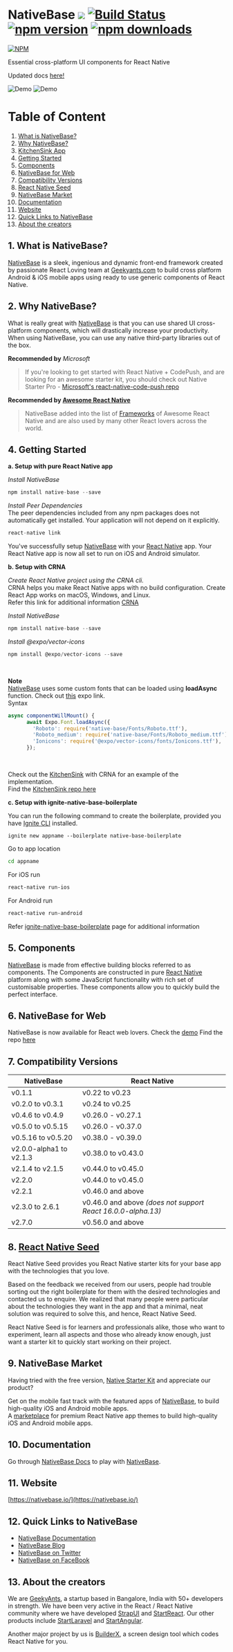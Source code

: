 # NativeBase [![](http://slack.nativebase.io/badge.svg)](http://slack.nativebase.io/) [![Build Status](https://travis-ci.org/GeekyAnts/NativeBase.svg?branch=master)](https://travis-ci.org/GeekyAnts/NativeBase) [![npm version](https://badge.fury.io/js/native-base.svg)](https://badge.fury.io/js/native-base) [![npm downloads](https://img.shields.io/npm/dt/native-base.svg)](https://npm-stat.com/charts.html?package=native-base&from=2016-04-01&to=2018-02-17)

[![NPM](https://nodei.co/npm/native-base.png?downloads=true)](https://nodei.co/npm/native-base/)

Essential cross-platform UI components for React Native

 Updated docs [here!](https://docs.nativebase.io/)

![Demo](https://github.com/GeekyAnts/NativeBase-KitchenSink/raw/master/screenshots/iOS.gif)
![Demo](https://github.com/GeekyAnts/NativeBase-KitchenSink/raw/master/screenshots/Android.gif)


# Table of Content

1. [What is NativeBase?](#1-what-is-nativebase)
2. [Why NativeBase?](#2-why-nativebase)
3. [KitchenSink App](https://github.com/GeekyAnts/NativeBase-KitchenSink)
4. [Getting Started](#4-getting-started)
5. [Components](#5-components)
6. [NativeBase for Web](#6-nativebase-for-web)
7. [Compatibility Versions](#7-compatibility-versions)
8. [React Native Seed](#8-react-native-seed)
9. [NativeBase Market](#9-nativebase-market)
10. [Documentation](#10-documentation)
11. [Website](#11-website)
12. [Quick Links to NativeBase](#12-quick-links-to-nativebase)
13. [About the creators](#13-about-the-creators)



## 1. What is NativeBase?
[NativeBase](https://nativebase.io/) is a sleek, ingenious and dynamic front-end framework created by passionate React Loving team at [Geekyants.com](https://geekyants.com/) to build cross platform Android & iOS mobile apps using ready to use generic components of React Native.



## 2. Why NativeBase?
What is really great with [NativeBase](https://nativebase.io/) is that you can use shared UI cross-platform components, which will drastically increase your productivity. When using NativeBase, you can use any native third-party libraries out of the box.<br />

**Recommended by** *Microsoft*
> If you're looking to get started with React Native + CodePush, and are looking for an awesome starter kit, you should check out Native Starter Pro - [Microsoft's react-native-code-push repo](https://github.com/Microsoft/react-native-code-push#example-apps--starters)

**Recommended by [Awesome React Native](https://github.com/jondot/awesome-react-native)**
>NativeBase added into the list of [Frameworks](https://github.com/jondot/awesome-react-native#frameworks) of Awesome React Native and are also used by many other React lovers across the world.


## 4. Getting Started

**a. Setup with pure React Native app**

*Install NativeBase*

```js
npm install native-base --save
```
*Install Peer Dependencies*<br />
The peer dependencies included from any npm packages does not automatically get installed. Your application will not depend on it explicitly.

```js
react-native link
```

You've successfully setup [NativeBase](https://nativebase.io/) with your [React Native](https://facebook.github.io/react-native/) app. Your React Native app is now all set to run on iOS and Android simulator.


**b. Setup with CRNA**

*Create React Native project using the CRNA cli.* <br />
CRNA helps you make React Native apps with no build configuration. Create React App works on macOS, Windows, and Linux. <br />
Refer this link for additional information [CRNA](https://github.com/react-community/create-react-native-app)

*Install NativeBase*
```js
npm install native-base --save
```
*Install @expo/vector-icons*
```js
npm install @expo/vector-icons --save
```
<br />

**Note** <br />
[NativeBase](https://nativebase.io/) uses some custom fonts that can be loaded using **loadAsync** function. Check out [this](https://docs.expo.io/versions/latest/sdk/font.html#expofontloadasyncname-url) expo link.
<br />
Syntax <br />
```js
async componentWillMount() {
      await Expo.Font.loadAsync({
        'Roboto': require('native-base/Fonts/Roboto.ttf'),
        'Roboto_medium': require('native-base/Fonts/Roboto_medium.ttf'),
        'Ionicons': require('@expo/vector-icons/fonts/Ionicons.ttf'),
      });
```
<br />

Check out the [KitchenSink](https://expo.io/@geekyants/nativebasekitchensink) with CRNA for an example of the implementation.<br />
Find the [KitchenSink repo here](https://github.com/GeekyAnts/NativeBase-KitchenSink/tree/CRNA)

**c. Setup with ignite-native-base-boilerplate**

You can run the following command to create the boilerplate, provided you have [Ignite CLI](https://github.com/infinitered/ignite) installed.

```
ignite new appname --boilerplate native-base-boilerplate
```
Go to app location
```sh
cd appname
```
For iOS run
```sh
react-native run-ios
```
For Android run
```sh
react-native run-android
```
Refer [ignite-native-base-boilerplate](https://github.com/GeekyAnts/ignite-native-base-boilerplate) page for additional information

## 5. Components

[NativeBase](https://nativebase.io/) is made from effective building blocks referred to as components. The Components are constructed in pure [React Native](https://github.com/facebook/react-native) platform along with some JavaScript functionality with rich set of customisable properties. These components allow you to quickly build the perfect interface.

## 6. NativeBase for Web

NativeBase is now available for React web lovers. Check the [demo](https://nativebase.io/kitchen-sink-web-app/)
Find the repo [here](https://github.com/GeekyAnts/NativeBase-KitchenSink/tree/web-support)


## 7. Compatibility Versions

| NativeBase   |      React Native      |
|----------|-------------|
| v0.1.1	| v0.22 to v0.23 |
| v0.2.0 to v0.3.1 | v0.24 to v0.25 |
| v0.4.6 to v0.4.9 | v0.26.0 - v0.27.1 |
| v0.5.0 to v0.5.15 | v0.26.0 - v0.37.0 |
| v0.5.16 to v0.5.20 | v0.38.0 - v0.39.0 |
| v2.0.0-alpha1 to v2.1.3 | v0.38.0 to v0.43.0 |
| v2.1.4 to v2.1.5 | v0.44.0 to v0.45.0 |
| v2.2.0 | v0.44.0 to v0.45.0 |
| v2.2.1 | v0.46.0 and above |
| v2.3.0 to 2.6.1 | v0.46.0 and above *(does not support React 16.0.0-alpha.13)*|
| v2.7.0 | v0.56.0 and above |

## 8. [React Native Seed](https://reactnativeseed.com/)


React Native Seed provides you React Native starter kits for your base app with the technologies that you love.

Based on the feedback we received from our users, people had trouble sorting out the right boilerplate for them with the desired technologies and contacted us to enquire. We realized that many people were particular about the technologies they want in the app and that a minimal, neat solution was required to solve this, and hence, React Native Seed.

React Native Seed is for learners and professionals alike, those who want to experiment, learn all aspects and those who already know enough, just want a starter kit to quickly start working on their project.


## 9. NativeBase Market

Having tried with the free version, [Native Starter Kit](https://github.com/start-react/native-starter-kit) and appreciate our product?

Get on the mobile fast track with the featured apps of [NativeBase](https://nativebase.io/), to build high-quality iOS and Android mobile apps.<br />
A [marketplace](https://market.nativebase.io/) for premium React Native app themes to build high-quality iOS and Android mobile apps. <br />

## 10. Documentation

Go through [NativeBase Docs](https://docs.nativebase.io/) to play with [NativeBase](https://nativebase.io/).



## 11. Website
[https://nativebase.io/](https://nativebase.io/)



## 12. Quick Links to NativeBase

*	[NativeBase Documentation](https://docs.nativebase.io/)
*	[NativeBase Blog](https://blog.nativebase.io)
*	[NativeBase on Twitter](https://twitter.com/NativeBaseIO)
*	[NativeBase on FaceBook](https://www.facebook.com/nativebaseio/)


## 13. About the creators

We are [GeekyAnts](https://geekyants.com/), a startup based in Bangalore, India with 50+ developers in strength. We have been very active in the React / React Native community where we have developed [StrapUI](https://www.strapui.com/) and [StartReact](https://startreact.com/). Our other products include [StartLaravel](http://startlaravel.com) and [StartAngular](http://startangular.com).

Another major project by us is [BuilderX](https://builderx.io/?utm_source=github&utm_medium=nativebase&utm_campaign=nativebase), a screen design tool which codes React Native for you.
